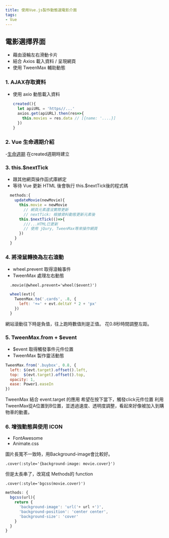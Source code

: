 ```yaml
---
title: 使用Vue.js製作動態選電影介面
tags:
- Vue
---
```


## 電影選擇界面
- 藉由滾輪左右滑動卡片
- 結合 Axios 載入資料 / 呈現網頁
- 使用 TweenMax 輔助動態

### 1. AJAX存取資料
- 使用 axio 動態載入資料
  ``` js
  created(){
    let apiURL = 'https//...'
    axios.get(apiURL).then(res=>{
      this.movies = res.data // [{name: '....}]
    })
  }
  ```

### 2. Vue 生命週期介紹
  -[生命週期](https://vue.js.org/v2/guide/instance.html)
在created週期時建立

### 3. this.$nextTick
  - 跟其他網頁操作函式庫綁定
  - 等待 Vue 更新 HTML 後會執行 this.$nextTick後的程式碼
  ``` js
    methods:{
      updateMovie(newMovie){
        this.movie = newMovie
          // 網頁元素還沒實際更新
          // nextTick: 根據資料動態更新元素後
        this.$nextTick(()=>{
          ///...HTML已更新
          // 使用 jQury, TweenMax等來操作網頁
        })
      }
    }
  ```
  
### 4. 將滑鼠轉換為左右滾動
  - wheel.prevent 取得滾輪事件
  - TweenMax 處理左右動態

``` pug
  .movie(@wheel.prevent='wheel($event)')
```

``` js
  wheel(evt){
    TweenMax.to('.cards', .8, {
      left: '+=' + evt.deltaY * 2 + 'px'
    })
  }
```
網站滾動往下時是負值，往上跑時數值則是正值。
花0.8秒時間調整左距。

### 5. TweenMax.from + $event
  - $event 取得觸發事件元件位置
  - TweenMax 製作靈活動態

``` js
TweenMax.from('.buybox', 0.8, {
  left: $(evt.target).offset().left,
  top:  $(evt.target).offset().top,
  opacity: 1,
  ease: Power1.easeIn
})
```

TweenMax 結合 event.target 的應用
希望在按下當下，觸發click元件位置
利用TweenMax從A位置到B位置，並透過速度、透明度調整，看起來好像被加入到購物車的動畫。

### 6. 增強動態與使用 ICON
  - FontAwesome
  - Animate.css


圖片長寬不一致時，用Background-image會比較好。

``` pug
.cover(:style='{background-image: movie.cover}')
```
但是太長串了，改寫成 Methods的 function
``` pug
.cover(:style='bgcss(movie.cover)')
```
``` js
methods: {
  bgcss(url){
    return {
      'background-image': 'url('+ url +')',
      'background-position': 'center center',
      'background-size': 'cover' 
    }
  }
}
```

